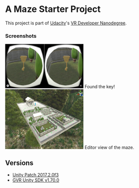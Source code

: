 # A Maze Starter Project

This project is part of [Udacity](https://www.udacity.com "Udacity - Be in demand")'s [VR Developer Nanodegree](https://www.udacity.com/course/vr-developer-nanodegree--nd017).

### Screenshots

<img src="../images/key.png" width="50%" />
Found the key!

<img src="../images/maze.PNG" width="50%" />
Editor view of the maze.

## Versions
- [Unity Patch 2017.2.0f3](https://unity3d.com/unity/qa/patch-releases?version=2017.2)
- [GVR Unity SDK v1.70.0](https://github.com/googlevr/gvr-unity-sdk/releases/tag/1.70.0)
